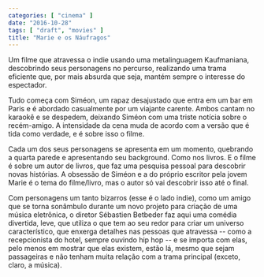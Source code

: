 ```yaml
---
categories: [ "cinema" ]
date: "2016-10-28"
tags: [ "draft", "movies" ]
title: "Marie e os Náufragos"
---
```

Um filme que atravessa o indie usando uma metalinguagem Kaufmaniana,
descobrindo seus personagens no percurso, realizando uma trama eficiente
que, por mais absurda que seja, mantém sempre o interesse do espectador.

Tudo começa com Siméon, um rapaz desajustado que entra em um bar em
Paris e é abordado casualmente por um viajante carente. Ambos cantam no
karaokê e se despedem, deixando Siméon com uma triste notícia sobre
o recém-amigo. A intensidade da cena muda de acordo com a versão que
é tida como verdade, e é sobre isso o filme.

Cada um dos seus personagens se apresenta em um momento, quebrando a
quarta parede e apresentando seu background. Como nos livros. E o filme
é sobre um autor de livros, que faz uma pesquisa pessoal para descobrir
novas histórias. A obsessão de Siméon e a do próprio escritor pela
jovem Marie é o tema do filme/livro, mas o autor só vai descobrir isso
até o final.

Com personagens um tanto bizarros (esse é o lado indie), como um
amigo que se torna sonâmbulo durante um novo projeto para criação
de uma música eletrônica, o diretor Sébastien Betbeder faz aqui
uma comédia divertida, leve, que utiliza o que tem ao seu redor para
criar um universo característico, que enxerga detalhes nas pessoas que
atravessa -- como a recepcionista do hotel, sempre ouvindo hip hop --
e se importa com elas, pelo menos em mostrar que elas existem, estão
lá, mesmo que sejam passageiras e não tenham muita relação com a
trama principal (exceto, claro, a música).
